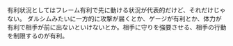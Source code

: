 有利状況としてはフレーム有利で先に動ける状況が代表的だけど、それだけじゃない。
ダルシムみたいに一方的に攻撃が届くとか、ゲージが有利とか、体力が有利で相手が前に出ないといけないとか。相手に守りを強要させる、相手の行動を制限するのが有利。
